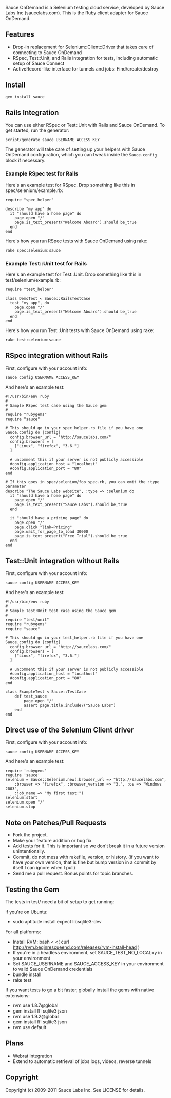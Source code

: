 Sauce OnDemand is a Selenium testing cloud service, developed by Sauce
Labs Inc (saucelabs.com). This is the Ruby client adapter for Sauce
OnDemand.

Features
--------

*   Drop-in replacement for Selenium::Client::Driver that takes care of connecting to Sauce OnDemand
*   RSpec, Test::Unit, and Rails integration for tests, including automatic setup of Sauce Connect
*   ActiveRecord-like interface for tunnels and jobs: Find/create/destroy

Install
-------

`gem install sauce`

Rails Integration
-------

You can use either RSpec or Test::Unit with Rails and Sauce OnDemand.  To get started, run the generator:

`script/generate sauce USERNAME ACCESS_KEY`

The generator will take care of setting up your helpers with Sauce OnDemand
configuration, which you can tweak inside the `Sauce.config` block if necessary.

### Example RSpec test for Rails

Here's an example test for RSpec.  Drop something like this in spec/selenium/example.rb:

    require "spec_helper"
    
    describe "my app" do
      it "should have a home page" do
        page.open "/"
        page.is_text_present("Welcome Aboard").should be_true
      end
    end

Here's how you run RSpec tests with Sauce OnDemand using rake:

`rake spec:selenium:sauce`

### Example Test::Unit test for Rails

Here's an example test for Test::Unit.  Drop something like this in test/selenium/example.rb:

    require "test_helper"
    
    class DemoTest < Sauce::RailsTestCase
      test "my app", do
        page.open "/"
        page.is_text_present("Welcome Aboard").should be_true
      end
    end

Here's how you run Test::Unit tests with Sauce OnDemand using rake:

`rake test:selenium:sauce`

RSpec integration without Rails
-------------------------------

First, configure with your account info:

`sauce config USERNAME ACCESS_KEY`

And here's an example test:

    #!/usr/bin/env ruby
    #
    # Sample RSpec test case using the Sauce gem
    #
    require "rubygems"
    require "sauce"
    
    # This should go in your spec_helper.rb file if you have one
    Sauce.config do |config|
      config.browser_url = "http://saucelabs.com/"
      config.browsers = [
        ["Linux", "firefox", "3.6."]
      ]
    
      # uncomment this if your server is not publicly accessible
      #config.application_host = "localhost"
      #config.application_port = "80"
    end
    
    # If this goes in spec/selenium/foo_spec.rb, you can omit the :type parameter
    describe "The Sauce Labs website", :type => :selenium do
      it "should have a home page" do
        page.open "/"
        page.is_text_present("Sauce Labs").should be_true
      end
    
      it "should have a pricing page" do
        page.open "/"
        page.click "link=Pricing"
        page.wait_for_page_to_load 30000
        page.is_text_present("Free Trial").should be_true
      end
    end

Test::Unit integration without Rails
------------------------------------

First, configure with your account info:

`sauce config USERNAME ACCESS_KEY`

And here's an example test:

    #!/usr/bin/env ruby
    #
    # Sample Test:Unit test case using the Sauce gem
    #
    require "test/unit"
    require "rubygems"
    require "sauce"
    
    # This should go in your test_helper.rb file if you have one
    Sauce.config do |config|
      config.browser_url = "http://saucelabs.com/"
      config.browsers = [
        ["Linux", "firefox", "3.6."]
      ]
    
      # uncomment this if your server is not publicly accessible
      #config.application_host = "localhost"
      #config.application_port = "80"
    end
    
    class ExampleTest < Sauce::TestCase
        def test_sauce
            page.open "/"
            assert page.title.include?("Sauce Labs")
        end
    end

Direct use of the Selenium Client driver
----------------------------------------

First, configure with your account info:

`sauce config USERNAME ACCESS_KEY`

And here's an example test:

    require 'rubygems'
    require 'sauce'
    selenium = Sauce::Selenium.new(:browser_url => "http://saucelabs.com",
        :browser => "firefox", :browser_version => "3.", :os => "Windows 2003",
        :job_name => "My first test!")
    selenium.start
    selenium.open "/"
    selenium.stop

Note on Patches/Pull Requests
----------------------------- 

*   Fork the project.
*   Make your feature addition or bug fix.
*   Add tests for it. This is important so we don't break it in a future version unintentionally.
*   Commit, do not mess with rakefile, version, or history. (if you want to have your own version, that is fine but bump version in a commit by itself I can ignore when I pull)
*   Send me a pull request. Bonus points for topic branches.

Testing the Gem
---------------

The tests in test/ need a bit of setup to get running:

if you're on Ubuntu:

* sudo aptitude install expect libsqlite3-dev

For all platforms:

* Install RVM: bash < <( curl http://rvm.beginrescueend.com/releases/rvm-install-head )
* If you're in a headless environment, set SAUCE_TEST_NO_LOCAL=y in your environment
* Set SAUCE_USERNAME and SAUCE_ACCESS_KEY in your environment to valid Sauce OnDemand credentials
* bundle install
* rake test

If you want tests to go a bit faster, globally install the gems with native extensions:

* rvm use 1.8.7@global
* gem install ffi sqlite3 json
* rvm use 1.9.2@global
* gem install ffi sqlite3 json
* rvm use default

Plans
-----

*   Webrat integration
*   Extend to automatic retrieval of jobs logs, videos, reverse tunnels

Copyright
---------

Copyright (c) 2009-2011 Sauce Labs Inc. See LICENSE for details.
